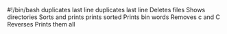 #!/bin/bash
duplicates last line
duplicates last line
Deletes files
Shows directories
Sorts and prints
prints sorted
Prints bin words
Removes c and C
Reverses
Prints them all
